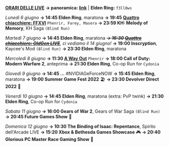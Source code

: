 <b><u>ORARI DELLE LIVE</u></b>
<b>→ panoramica: <a href="https://trello.com/b/iKwdSGf3/sabaku">link</a></b> | <b>Elden Ring:</b> <code>f3ll0ws</code>

<i>Lunedì 6 giugno</i>
<b>→ 14:45 Elden Ring</b>, maratona
<b>→ 19:45 <a href="https://www.twitch.tv/phenrir_mailoki">Quattro chiacchiere: FFXVI</a></b> <code>Phenrir, Farey, Masera</code>
<b>→ 23:59 KH: Melody of Memory</b>, KH Saga <code>(Blind Run)</code>

<i>Martedì 7 giugno</i>
<b>→ 14:45 Elden Ring</b>, maratona
<i><s><b>→ 16:30 <a href="https://www.twitch.tv/oldgenproject">Quattro chiacchiere: OldGen LIVE</a></b></s>, ci vediamo il 14 giugno!</i>
<b>→ 19:00 Inscryption</b>, Kaycee's Mod <code>(Blind Run)</code>
<b>→ 23:30 Elden Ring</b>, maratona

<i>Mercoledì 8 giugno</i>
<b>→ 11:30 <a href="https://www.twitch.tv/phenrir_mailoki">A Way Out</a></b> <code>Phenrir</code>
<b>→ 18:00 Call of Duty: Modern Warfare 2</b>, anteprima
<b>→ 21:30 Elden Ring</b>, Co-op Run for <code>Cydonia</code>

<i>Giovedì 9 giugno</i>
<b>→ 14:45 ...</b> #NVIDIAGeForceNOW
<b>→ 15:45 Elden Ring</b>, maratona
<b>→ 19:00 Summer Game Fest 2022</b> 🏖️
<b>→ 23:30 Devolver Direct 2022</b> 🚀

<i>Venerdì 10 giugno</i>
<b>→ 14:45 Elden Ring</b>, maratona (extra: PvP twink)
<b>→ 21:30 Elden Ring</b>, Co-op Run for <code>Cydonia</code>

<i>Sabato 11 giugno</i>
<b>→ 16:00 Gears of War 2</b>, Gears of War Saga <code>(Blind Run)</code>
<b>→ 20:45 Future Games Show</b> 🔮

<i>Domenica 12 giugno</i>
<b>→ 10:30 The Binding of Isaac: Repentance</b>, Spirito dell'Arcade LIVE
<b>→ 15:20 Xbox & Bethesda Games Showcase</b> 🎮
<b>→ 20:40 Glorious PC Master Race Gaming Show</b> 💪
